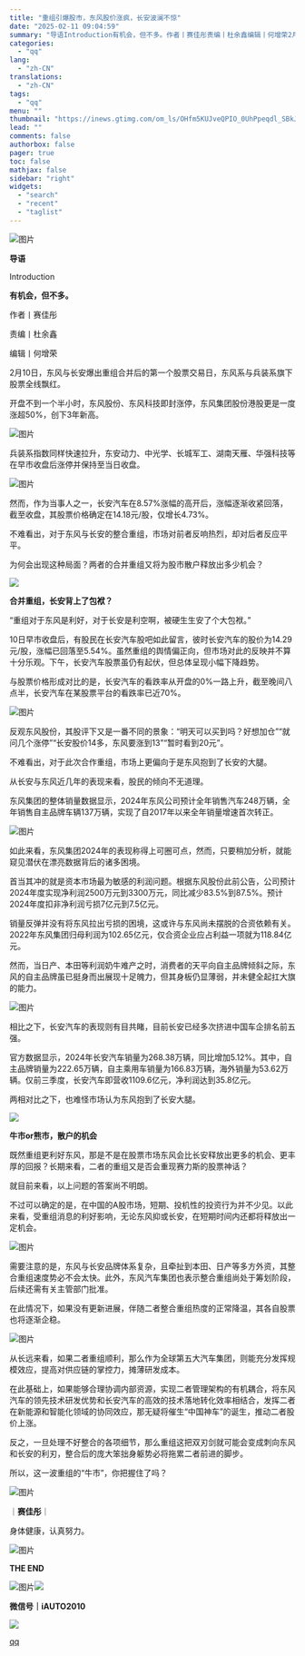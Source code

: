 ```yaml
---
title: "重组引爆股市，东风股价涨疯，长安波澜不惊"
date: "2025-02-11 09:04:59"
summary: "导语Introduction有机会，但不多。作者丨赛佳彤责编丨杜余鑫编辑丨何增荣2月10日，东风与长..."
categories:
  - "qq"
lang:
  - "zh-CN"
translations:
  - "zh-CN"
tags:
  - "qq"
menu: ""
thumbnail: "https://inews.gtimg.com/om_ls/OHfm5KUJveQPIO_0UhPpeqdl_SBkJv12v0M0UZb-MPbKoAA_640360/0"
lead: ""
comments: false
authorbox: false
pager: true
toc: false
mathjax: false
sidebar: "right"
widgets:
  - "search"
  - "recent"
  - "taglist"
---
```


![图片](https://inews.gtimg.com/om_bt/OJg-oMiNPZfbdH_g8_27bLlNVaXlVw_5KGnQLhPuraLo8AA/641)

**导语**

Introduction

**有机会，但不多。**

  


  

作者丨赛佳彤  


责编丨杜余鑫

编辑丨何增荣

  


2月10日，东风与长安爆出重组合并后的第一个股票交易日，东风系与兵装系旗下股票全线飘红。

  


开盘不到一个半小时，东风股份、东风科技即封涨停，东风集团股份港股更是一度涨超50%，创下3年新高。

  


![图片](https://inews.gtimg.com/om_bt/OA4gCJuPXLZagCbD_YkSsltfzWYBZWryJ89GbowciZjbcAA/641)

  


兵装系指数同样快速拉升，东安动力、中光学、长城军工、湖南天雁、华强科技等在早市收盘后涨停并保持至当日收盘。

  


![图片](https://inews.gtimg.com/om_bt/O3MA-gElZ0IvPXvbURBXFagIs8ukIvDpQIszQlEnLSJdQAA/641)

  


然而，作为当事人之一，长安汽车在8.57%涨幅的高开后，涨幅逐渐收紧回落，截至收盘，其股票价格确定在14.18元/股，仅增长4.73%。

  


不难看出，对于东风与长安的整合重组，市场对前者反响热烈，却对后者反应平平。

  


为何会出现这种局面？两者的合并重组又将为股市散户释放出多少机会？

  


![](https://inews.gtimg.com/om_bt/GFwOoozdc0W2wFVZOfNk-_x2-xLyOqn1DVbxZ63Auwen4AA/0)

**合并重组，长安背上了包袱？**

  


“重组对于东风是利好，对于长安是利空啊，被硬生生安了个大包袱。”

  


10日早市收盘后，有股民在长安汽车股吧如此留言，彼时长安汽车的股价为14.29元/股，涨幅已回落至5.54%。虽然重组的舆情偏正向，但市场对此的反映并不算十分乐观。下午，长安汽车股票虽仍有起伏，但总体呈现小幅下降趋势。

  


与股票价格形成对比的是，长安汽车的看跌率从开盘的0%一路上升，截至晚间八点半，长安汽车在某股票平台的看跌率已近70%。

  


![图片](https://inews.gtimg.com/om_bt/Ok52HcDRYzo1L8ZbKt_QYlq09OJ5LIuGAo_loAsrKPHWUAA/641)

  


反观东风股份，其股评下又是一番不同的景象：“明天可以买到吗？好想加仓”“就问几个涨停”“长安股价14多，东风要涨到13”“暂时看到20元”。

  


不难看出，对于此次合作重组，市场上更偏向于是东风抱到了长安的大腿。

  


从长安与东风近几年的表现来看，股民的倾向不无道理。

  


东风集团的整体销量数据显示，2024年东风公司预计全年销售汽车248万辆，全年销售自主品牌车辆137万辆，实现了自2017年以来全年销量增速首次转正。

  


![图片](https://inews.gtimg.com/om_bt/OF7P6fFTtQ9CuO-nq7VNvqsTVQw9KbVAAi53b4wv1jA68AA/641)

  


如此来看，东风集团2024年的表现称得上可圈可点，然而，只要稍加分析，就能窥见潜伏在漂亮数据背后的诸多困境。

  


首当其冲的就是资本市场最为敏感的利润问题。根据东风股份此前公告，公司预计2024年度实现净利润2500万元到3300万元，同比减少83.5%到87.5%。预计2024年度扣非净利润亏损7亿元到7.5亿元。

  


销量反弹并没有将东风拉出亏损的困境，这或许与东风尚未摆脱的合资依赖有关。2022年东风集团归母利润为102.65亿元，仅合资企业应占利益一项就为118.84亿元。

  


然而，当日产、本田等利润奶牛难产之时，消费者的天平向自主品牌倾斜之际，东风的自主品牌虽已挺身而出展现十足魄力，但其身板仍显薄弱，并未健全起扛大旗的能力。

  


![图片](https://inews.gtimg.com/om_bt/OQzQ2pkMCJcUOsq3jw73OSfQnw5RuzKRk0gKqWMN9BlxQAA/641)

  


相比之下，长安汽车的表现则有目共睹，目前长安已经多次挤进中国车企排名前五强。

  


官方数据显示，2024年长安汽车销量为268.38万辆，同比增加5.12%。其中，自主品牌销量为222.65万辆，自主乘用车销量为166.83万辆，海外销量为53.62万辆。仅前三季度，长安汽车即营收1109.6亿元，净利润达到35.8亿元。

  


两相对比之下，也难怪市场认为东风抱到了长安大腿。

  


![](https://inews.gtimg.com/om_bt/GFwOoozdc0W2wFVZOfNk-_x2-xLyOqn1DVbxZ63Auwen4AA/0)

**牛市or熊市，散户的机会**

  


既然重组更利好东风，那是不是在股票市场东风会比长安释放出更多的机会、更丰厚的回报？长期来看，二者的重组又是否会重现赛力斯的股票神话？

  


就目前来看，以上问题的答案尚不明朗。

  


不过可以确定的是，在中国的A股市场，短期、投机性的投资行为并不少见。以此来看，受重组消息的利好影响，无论东风抑或长安，在短期时间内还都将释放出一定机会。

  


![图片](https://inews.gtimg.com/om_bt/Otwlh28beuKUq_15YNAybQoQkO_5ZI4pQ_Rwk1KO6EwxYAA/641)

  


需要注意的是，东风与长安品牌体系复杂，且牵扯到本田、日产等多方外资，其整合重组速度势必不会太快。此外，东风汽车集团也表示整合重组尚处于筹划阶段，后续还需有关主管部门批准。

  


在此情况下，如果没有更新进展，伴随二者整合重组热度的正常降温，其各自股票也将逐渐企稳。

  


![图片](https://inews.gtimg.com/om_bt/Oom7TbPPJ1ge7dfVgoQ19wEFWrl-NLIY_4kAnrRK_D1SEAA/641)

  


从长远来看，如果二者重组顺利，那么作为全球第五大汽车集团，则能充分发挥规模效应，提高对供应链的掌控力，摊薄研发成本。

  


在此基础上，如果能够合理协调内部资源，实现二者管理架构的有机耦合，将东风汽车的领先技术研发优势和长安汽车的高效的技术落地转化效率相结合，发挥二者在新能源和智能化领域的协同效应，那无疑将催生“中国神车”的诞生，推动二者股价上涨。

  


反之，一旦处理不好整合的各项细节，那么重组这把双刃剑就可能会变成刺向东风和长安的利刃，整合后的庞大笨拙身躯势必将拖累二者前进的脚步。

  


所以，这一波重组的“牛市”，你把握住了吗？

  


![图片](https://inews.gtimg.com/om_bt/OVfp8VPTduDKRlYJK3sZY24yUYmu7SRpBmdg79edXU35MAA/641)

｜**赛佳彤**｜

身体健康，认真努力。

  


![图片](https://inews.gtimg.com/om_bt/GaXHaKYotDSao80wb-5YpjhI0dyJFRn1RthtP1Qg7qPl0AA/0)

**THE END**

![图片](https://inews.gtimg.com/om_bt/G9OA754bCMjk7AWD8iPC3ndOQnFUBOTRHem2fsvGJ6wEgAA/0)![](https://inews.gtimg.com/om_bt/GbEay34vMVdZo-Jlj_kkk9bBMvhs95y7f9hhN6SuQVe8cAA/0)

**微信号｜iAUTO2010**  


![](https://inews.gtimg.com/om_bt/GbEay34vMVdZo-Jlj_kkk9bBMvhs95y7f9hhN6SuQVe8cAA/0)

[qq](https://new.qq.com/rain/a/20250211A01S5500)
